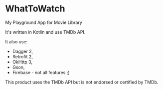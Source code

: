 # WhatToWatch
My Playground App for Movie Library 

It's written in Kotlin and use TMDb API.

It also use:
 - Dagger 2,
 - Retrofit 2,
 - OkHttp 3,
 - Gson,
 - Firebase - not all features ;)


This product uses the TMDb API but is not endorsed or certified by TMDb.
